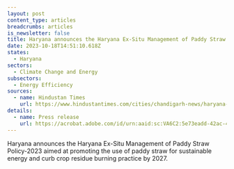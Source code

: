 ```yaml
---
layout: post
content_type: articles
breadcrumbs: articles
is_newsletter: false
title: Haryana announces the Haryana Ex-Situ Management of Paddy Straw Policy-2023
date: 2023-10-18T14:51:10.618Z
states:
  - Haryana
sectors:
  - Climate Change and Energy
subsectors:
  - Energy Efficiency
sources:
  - name: Hindustan Times
    url: https://www.hindustantimes.com/cities/chandigarh-news/haryana-cabinet-approves-paddy-stubble-management-policy-101697052989959.html
details:
  - name: Press release
    url: https://acrobat.adobe.com/id/urn:aaid:sc:VA6C2:5e73eadd-42ac-4fd9-96e8-9ff7fe7b272a
---
```

Haryana announces the Haryana Ex-Situ Management of Paddy Straw Policy-2023 aimed at promoting the use of paddy straw for sustainable energy and curb crop residue burning practice by 2027.
